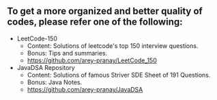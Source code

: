 ## To get a more organized and better quality of codes, please refer one of the following:
  - LeetCode-150
      - Content: Solutions of leetcode's top 150 interview questions.
      - Bonus: Tips and summaries.
      - https://github.com/arey-pranay/LeetCode_150
  - JavaDSA Repository
      - Content: Solutions of famous Striver SDE Sheet of 191 Questions.
      - Bonus: Java Notes.
      - https://github.com/arey-pranay/JavaDSA
